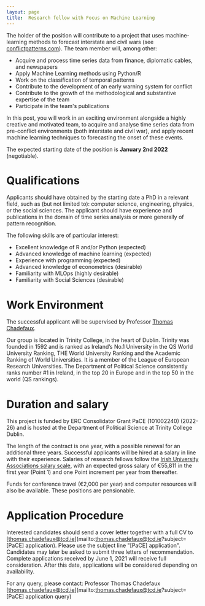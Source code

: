 ```yaml
---
layout: page
title:  Research fellow with Focus on Machine Learning
---
```


The holder of the position will contribute to a project that uses machine-learning methods to forecast interstate and civil wars (see [conflictpatterns.com](http://www.conflictpatterns.com)). The team member will, among other:

-   Acquire and process time series data from finance, diplomatic cables, and newspapers 
- Apply Machine Learning methods using Python/R 
- Work on the classification of temporal patterns 
- Contribute to the development of an early warning system for conflict 
-   Contribute to the growth of the methodological and substantive expertise of the team
-   Participate in the team's publications



In this post, you will work in an exciting environment alongside a highly creative and motivated team, to acquire and analyse time series data from pre-conflict environments (both interstate and civil war), and apply recent machine learning techniques to forecasting the onset of these events.

The expected starting date of the position is **January 2nd 2022** (negotiable).




# Qualifications

Applicants should have obtained by the starting date a PhD in a relevant field, such as (but not limited to): computer science, engineering, physics, or the social sciences. The applicant should have experience and publications in the domain of time series analysis or more generally of pattern recognition. 

The following skills are of particular interest:

- Excellent knowledge of R and/or Python (expected)
- Advanced knowledge of machine learning (expected)
- Experience with programming (expected)
- Advanced knowledge of econometrics (desirable)
- Familiarity with MLOps (highly desirable)
- Familiarity with Social Sciences (desirable)



# Work Environment

The successful applicant will be supervised by Professor [Thomas Chadefaux](http://www.thomaschadefaux.com). 

Our group is located  in Trinity College, in the heart of Dublin. Trinity was founded in 1592 and is ranked as Ireland’s No.1 University in the QS World University Ranking, THE World University Ranking and the Academic Ranking of World Universities. It is a member of the League of European Research Universities. The Department of Political Science consistently ranks number #1 in Ireland, in the top 20 in Europe and in the top 50 in the world (QS rankings).


# Duration and salary
This project is funded by  ERC Consolidator Grant PaCE (101002240) (2022-26) and is hosted at the Department of Political Science at Trinity College Dublin.

The length of the contract is one year, with a possible renewal for an additional three years. Successful applicants will be hired at a salary in line with their experience. Salaries of research fellows follow the [Irish University Associations salary scale](https://www.iua.ie/for-researchers/researcher-salary-scales-career-framework/#), with an expected gross salary of €55,811 in the first year (Point 1) and one Point increment per year from thereafter. 

Funds for conference travel (€2,000 per year) and computer resources will also be available. These positions are pensionable.

# Application Procedure

Interested candidates should send a cover letter together with a full CV to [thomas.chadefaux@tcd.ie](mailto:thomas.chadefaux@tcd.ie?subject=[PaCE] application). Please use the subject line "[PaCE] application". Candidates may later be asked to submit three letters of recommendation. Complete applications received by June 1, 2021 will receive full consideration. After this date, applications will be considered depending on availability.

For any query, please contact: Professor Thomas Chadefaux [thomas.chadefaux@tcd.ie](mailto:thomas.chadefaux@tcd.ie?subject=[PaCE] application query)


